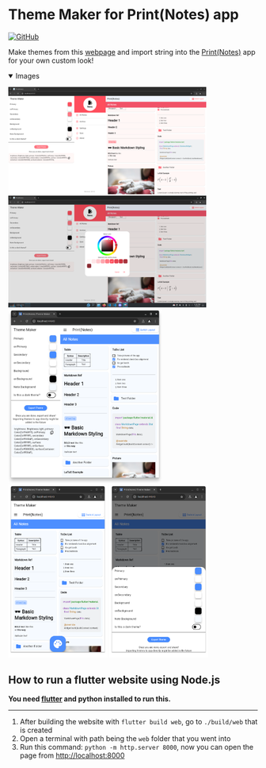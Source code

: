 # Theme Maker for Print(Notes) app

[![GitHub](https://img.shields.io/github/license/RoBoT095/printnotes_theme_maker)](https://github.com/RoBoT095/printnotes_theme_maker/blob/main/LICENSE)

Make themes from this [webpage](https://design.printnotes.app) and import string into the [Print(Notes)](https://github.com/RoBoT095/printnotes) app for your own custom look!

<details open>
<summary>Images</summary>

<p>
    <img src="https://github.com/RoBoT095/printnotes_theme_maker/blob/main/images/Desktop-img1.png?raw=true" alt="desktop-img1" width=400 />
    <img src="https://github.com/RoBoT095/printnotes_theme_maker/blob/main/images/Desktop-img2.png?raw=true" alt="desktop-img2" width=400 />
    <img src="https://github.com/RoBoT095/printnotes_theme_maker/blob/main/images/Desktop-img3.png?raw=true" alt="desktop-img3" width=310 />
    <img src="https://github.com/RoBoT095/printnotes_theme_maker/blob/main/images/Mobile-img1.png?raw=true" alt="mobile-img1" width=200 />
    <img src="https://github.com/RoBoT095/printnotes_theme_maker/blob/main/images/Mobile-img2.png?raw=true" alt="mobile-img2" width=200 />
</p>

</details>

## How to run a flutter website using Node.js

**You need [flutter](https://flutter.dev) and python installed to run this.**

---

1. After building the website with `flutter build web`, go to `./build/web` that is created
2. Open a terminal with path being the `web` folder that you went into
3. Run this command: `python -m http.server 8000`, now you can open the page from <a href='http://localhost:8000'>http://localhost:8000</a>
